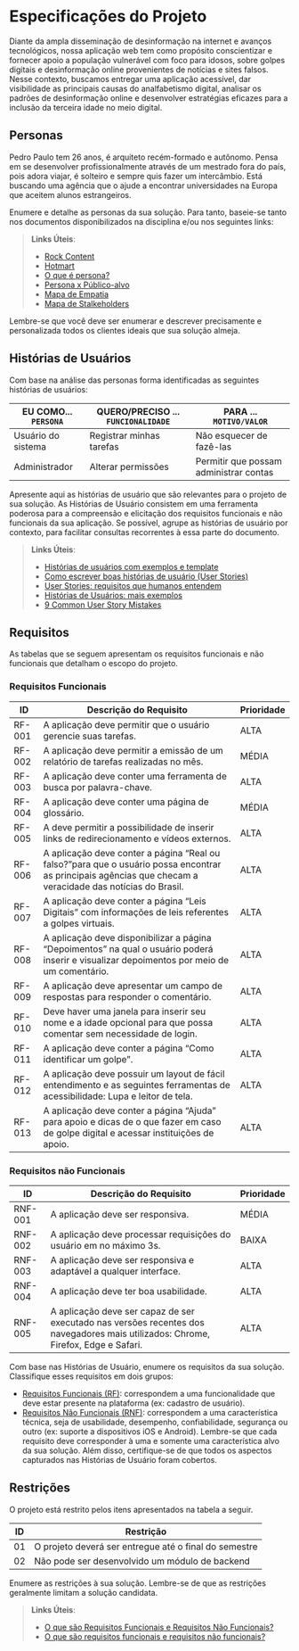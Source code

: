 # Especificações do Projeto 

Diante da ampla disseminação de desinformação na internet e avanços tecnológicos, nossa aplicação web tem como propósito conscientizar e fornecer apoio a população vulnerável com foco para idosos, sobre golpes digitais e desinformação online provenientes de notícias e sites falsos. 
Nesse contexto, buscamos entregar uma aplicação acessível, dar visibilidade as principais causas do analfabetismo digital, analisar os padrões de desinformação online e desenvolver estratégias eficazes para a inclusão da terceira idade no meio digital. 

## Personas

Pedro Paulo tem 26 anos, é arquiteto recém-formado e autônomo. Pensa em se desenvolver profissionalmente através de um mestrado fora do país, pois adora viajar, é solteiro e sempre quis fazer um intercâmbio. Está buscando uma agência que o ajude a encontrar universidades na Europa que aceitem alunos estrangeiros.

Enumere e detalhe as personas da sua solução. Para tanto, baseie-se tanto nos documentos disponibilizados na disciplina e/ou nos seguintes links:

> **Links Úteis**:
> - [Rock Content](https://rockcontent.com/blog/personas/)
> - [Hotmart](https://blog.hotmart.com/pt-br/como-criar-persona-negocio/)
> - [O que é persona?](https://resultadosdigitais.com.br/blog/persona-o-que-e/)
> - [Persona x Público-alvo](https://flammo.com.br/blog/persona-e-publico-alvo-qual-a-diferenca/)
> - [Mapa de Empatia](https://resultadosdigitais.com.br/blog/mapa-da-empatia/)
> - [Mapa de Stalkeholders](https://www.racecomunicacao.com.br/blog/como-fazer-o-mapeamento-de-stakeholders/)
>
Lembre-se que você deve ser enumerar e descrever precisamente e personalizada todos os clientes ideais que sua solução almeja.

## Histórias de Usuários

Com base na análise das personas forma identificadas as seguintes histórias de usuários:

|EU COMO... `PERSONA`| QUERO/PRECISO ... `FUNCIONALIDADE` |PARA ... `MOTIVO/VALOR`                 |
|--------------------|------------------------------------|----------------------------------------|
|Usuário do sistema  | Registrar minhas tarefas           | Não esquecer de fazê-las               |
|Administrador       | Alterar permissões                 | Permitir que possam administrar contas |

Apresente aqui as histórias de usuário que são relevantes para o projeto de sua solução. As Histórias de Usuário consistem em uma ferramenta poderosa para a compreensão e elicitação dos requisitos funcionais e não funcionais da sua aplicação. Se possível, agrupe as histórias de usuário por contexto, para facilitar consultas recorrentes à essa parte do documento.

> **Links Úteis**:
> - [Histórias de usuários com exemplos e template](https://www.atlassian.com/br/agile/project-management/user-stories)
> - [Como escrever boas histórias de usuário (User Stories)](https://medium.com/vertice/como-escrever-boas-users-stories-hist%C3%B3rias-de-usu%C3%A1rios-b29c75043fac)
> - [User Stories: requisitos que humanos entendem](https://www.luiztools.com.br/post/user-stories-descricao-de-requisitos-que-humanos-entendem/)
> - [Histórias de Usuários: mais exemplos](https://www.reqview.com/doc/user-stories-example.html)
> - [9 Common User Story Mistakes](https://airfocus.com/blog/user-story-mistakes/)

## Requisitos

As tabelas que se seguem apresentam os requisitos funcionais e não funcionais que detalham o escopo do projeto.

### Requisitos Funcionais

|ID    | Descrição do Requisito  | Prioridade | 
|------|-----------------------------------------|----| 
|RF-001 | A aplicação deve permitir que o usuário gerencie suas tarefas. | ALTA |  
|RF-002 | A aplicação deve permitir a emissão de um relatório de tarefas realizadas no mês.   | MÉDIA | 
|RF-003 | A aplicação deve conter uma ferramenta de busca por palavra-chave. | ALTA |
|RF-004 | A aplicação deve conter uma página de glossário. | MÉDIA | 
|RF-005 | A deve permitir a possibilidade de inserir links de redirecionamento e vídeos externos. | ALTA |
|RF-006 | A aplicação deve conter a página “Real ou falso?”para que o usuário possa encontrar as principais agências que checam a veracidade das notícias do Brasil. | ALTA |
|RF-007 | A aplicação deve conter a página “Leis Digitais” com informações de leis referentes a golpes virtuais. | ALTA | 
|RF-008 | A aplicação deve disponibilizar a página “Depoimentos” na qual o usuário poderá inserir e visualizar depoimentos por meio de um comentário. | ALTA | 
|RF-009 | A aplicação deve apresentar um campo de respostas para responder o comentário.  | ALTA | 
|RF-010 | Deve haver uma janela para inserir seu nome e a idade opcional para que possa comentar sem necessidade de login. | ALTA |
|RF-011 | A aplicação deve conter a página “Como identificar um golpe”.  | ALTA | 
|RF-012 | A aplicação deve possuir um layout de fácil entendimento e as seguintes ferramentas de acessibilidade: Lupa e leitor de tela. | ALTA | 
|RF-013 | A aplicação deve conter a página “Ajuda” para apoio e dicas de o que fazer em caso de golpe digital e acessar instituições de apoio. | ALTA |


### Requisitos não Funcionais

|ID     | Descrição do Requisito  |Prioridade |
|-------|-------------------------|----|
|RNF-001| A aplicação deve ser responsiva. | MÉDIA | 
|RNF-002| A aplicação deve processar requisições do usuário em no máximo 3s. |  BAIXA | 
|RNF-003| A aplicação deve ser responsiva e adaptável a qualquer interface. | ALTA |
|RNF-004| A aplicação deve ter boa usabilidade. | ALTA |
|RNF-005| A aplicação deve ser capaz de ser executado nas versões recentes dos navegadores mais utilizados: Chrome, Firefox, Edge e Safari. | ALTA |


Com base nas Histórias de Usuário, enumere os requisitos da sua solução. Classifique esses requisitos em dois grupos:
- [Requisitos Funcionais
 (RF)](https://pt.wikipedia.org/wiki/Requisito_funcional):
 correspondem a uma funcionalidade que deve estar presente na
  plataforma (ex: cadastro de usuário).
- [Requisitos Não Funcionais
  (RNF)](https://pt.wikipedia.org/wiki/Requisito_n%C3%A3o_funcional):
  correspondem a uma característica técnica, seja de usabilidade,
  desempenho, confiabilidade, segurança ou outro (ex: suporte a
  dispositivos iOS e Android).
Lembre-se que cada requisito deve corresponder à uma e somente uma
característica alvo da sua solução. Além disso, certifique-se de que
todos os aspectos capturados nas Histórias de Usuário foram cobertos.

## Restrições

O projeto está restrito pelos itens apresentados na tabela a seguir.

|ID| Restrição                                             |
|--|-------------------------------------------------------|
|01| O projeto deverá ser entregue até o final do semestre |
|02| Não pode ser desenvolvido um módulo de backend        |


Enumere as restrições à sua solução. Lembre-se de que as restrições geralmente limitam a solução candidata.

> **Links Úteis**:
> - [O que são Requisitos Funcionais e Requisitos Não Funcionais?](https://codificar.com.br/requisitos-funcionais-nao-funcionais/)
> - [O que são requisitos funcionais e requisitos não funcionais?](https://analisederequisitos.com.br/requisitos-funcionais-e-requisitos-nao-funcionais-o-que-sao/)
